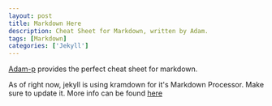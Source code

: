 ```yaml
---
layout: post
title: Markdown Here 
description: Cheat Sheet for Markdown, written by Adam.
tags: [Markdown]
categories: ['Jekyll']
---
```


[Adam-p](https://github.com/adam-p/markdown-here/wiki/Markdown-Here-Cheatsheet) provides the perfect cheat sheet
for markdown.

As of right now, jekyll is using kramdown for it's Markdown Processor. Make sure to update it. More info can be found [here](https://help.github.com/articles/updating-your-markdown-processor-to-kramdown/)
